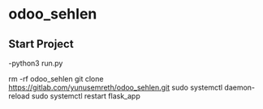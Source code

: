 # odoo_sehlen

## Start Project 

-python3 run.py

rm -rf odoo_sehlen
git clone https://gitlab.com/yunusemreth/odoo_sehlen.git
sudo systemctl daemon-reload
sudo systemctl restart flask_app